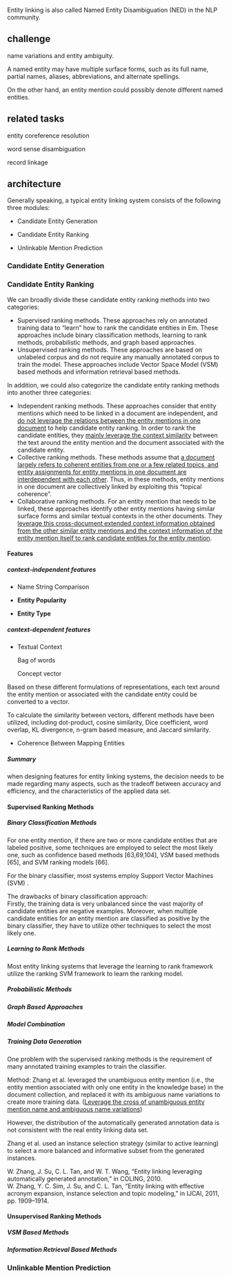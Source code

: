 Entity linking is also called Named Entity Disambiguation (NED) in the NLP community.

## challenge

name variations and entity ambiguity. 

A named entity may have multiple surface forms, such as its full name, partial names, aliases, abbreviations, and alternate spellings.

On the other hand, an entity mention could possibly denote different named entities.

## related tasks

entity coreference resolution

word sense disambiguation

record linkage

## architecture 

Generally speaking, a typical entity linking system consists of the following three modules:

+ Candidate Entity Generation

+ Candidate Entity Ranking

+ Unlinkable Mention Prediction

  

### Candidate Entity Generation





### Candidate Entity Ranking

We can broadly divide these candidate entity ranking methods into two categories:

+ Supervised ranking methods. These approaches rely on annotated training data to “learn” how to rank the candidate entities in Em. These approaches include binary classification methods, learning to rank methods, probabilistic methods, and graph based approaches.
+ Unsupervised ranking methods. These approaches are based on unlabeled corpus and do not require any manually annotated corpus to train the model. These approaches include Vector Space Model (VSM) based methods and information retrieval based methods.

In addition, we could also categorize the candidate entity ranking methods into another three categories:

+ Independent ranking methods. These approaches consider that entity mentions which need to be linked in a document are independent, and <u>do not leverage the relations between the entity mentions in one document</u> to
  help candidate entity ranking. In order to rank the candidate entities, they <u>mainly leverage the context similarity</u> between the text around the entity mention and the document associated with the candidate entity.
+ Collective ranking methods. These methods assume that <u>a document largely refers to coherent entities from one or a few related topics, and entity assignments for entity mentions in one document are interdependent with each other</u>. Thus, in these methods, entity mentions in one document are collectively linked by exploiting this “topical coherence”.
+ Collaborative ranking methods. For an entity mention that needs to be linked, these approaches identify other entity mentions having similar surface forms and similar textual contexts in the other documents. They <u>leverage this cross-document extended context information obtained from the other similar entity mentions and the context information of the entity mention itself to rank candidate entities for the entity mention</u>.

#### Features

##### context-independent features

+ Name String Comparison

+ **Entity Popularity**

+ **Entity Type**

##### context-dependent features

+ Textual Context

  Bag of words

  Concept vector

Based on these different formulations of representations, each text around the entity mention or associated
with the candidate entity could be converted to a vector.

To calculate the similarity between vectors, different methods have been utilized, including dot-product, cosine similarity, Dice coefficient, word overlap, KL divergence, n-gram based measure, and Jaccard similarity.

+ Coherence Between Mapping Entities

  

##### Summary

when designing features for entity linking systems, the decision needs to be made regarding many aspects, such as the tradeoff between accuracy and efficiency, and the characteristics of the applied data set.



#### Supervised Ranking Methods

##### Binary Classification Methods

For one entity mention, if there are two or more candidate entities that are labeled positive, some techniques are employed to select the most likely one, such as confidence based methods [63,69,104], VSM based methods [65],
and SVM ranking models [66].

For the binary classifier, most systems employ Support Vector Machines (SVM) .

The drawbacks of binary classification approach:<br>Firstly, the training data is very unbalanced since the vast majority of candidate entities are negative examples.
Moreover, when multiple candidate entities for an entity mention are classified as positive by the binary classifier, they have to utilize other techniques to select the most likely one.

##### Learning to Rank Methods

Most entity linking systems that leverage the learning to rank framework utilize the ranking SVM framework to learn the ranking model.

##### Probabilistic Methods



##### Graph Based Approaches



##### Model Combination



##### Training Data Generation

One problem with the supervised ranking methods is the requirement of many annotated training examples to train the classifier.

Method: Zhang et al. leveraged the unambiguous entity mention (i.e., the entity mention associated with only one entity in the knowledge base) in the document collection, and replaced it with its ambiguous name variations to create more training data. (<u>Leverage the cross of unambiguous entity mention name and ambiguous name variations</u>)

However, the distribution of the automatically generated annotation data is not consistent with the real entity linking data set.

Zhang et al. used an instance selection strategy (similar to active learning) to select a more balanced and informative subset from the generated instances.

W. Zhang, J. Su, C. L. Tan, and W. T. Wang, “Entity linking leveraging automatically generated annotation,” in COLING,
2010.<br>W. Zhang, Y. C. Sim, J. Su, and C. L. Tan, “Entity linking with effective acronym expansion, instance selection and topic
modeling,” in IJCAI, 2011, pp. 1909–1914.

#### Unsupervised Ranking Methods

##### VSM Based Methods

##### Information Retrieval Based Methods



### Unlinkable Mention Prediction











